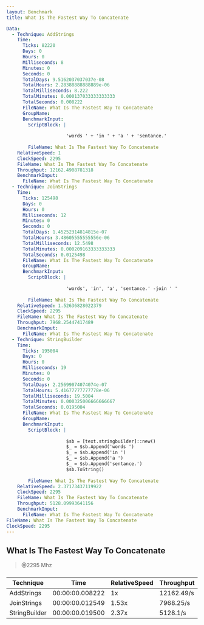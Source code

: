 ```yaml
---
layout: Benchmark
title: What Is The Fastest Way To Concatenate

Data: 
  - Technique: AddStrings
    Time: 
      Ticks: 82220
      Days: 0
      Hours: 0
      Milliseconds: 8
      Minutes: 0
      Seconds: 0
      TotalDays: 9.5162037037037e-08
      TotalHours: 2.28388888888889e-06
      TotalMilliseconds: 8.222
      TotalMinutes: 0.000137033333333333
      TotalSeconds: 0.008222
      FileName: What Is The Fastest Way To Concatenate
      GroupName: 
      BenchmarkInput: 
        ScriptBlock: |
          
                      'words ' + 'in ' + 'a ' + 'sentance.'
                  
        FileName: What Is The Fastest Way To Concatenate
    RelativeSpeed: 1
    ClockSpeed: 2295
    FileName: What Is The Fastest Way To Concatenate
    Throughput: 12162.4908781318
    BenchmarkInput: 
      FileName: What Is The Fastest Way To Concatenate
  - Technique: JoinStrings
    Time: 
      Ticks: 125498
      Days: 0
      Hours: 0
      Milliseconds: 12
      Minutes: 0
      Seconds: 0
      TotalDays: 1.45252314814815e-07
      TotalHours: 3.48605555555556e-06
      TotalMilliseconds: 12.5498
      TotalMinutes: 0.000209163333333333
      TotalSeconds: 0.0125498
      FileName: What Is The Fastest Way To Concatenate
      GroupName: 
      BenchmarkInput: 
        ScriptBlock: |
          
                      'words', 'in', 'a', 'sentance.' -join ' '
                  
        FileName: What Is The Fastest Way To Concatenate
    RelativeSpeed: 1.52636828022379
    ClockSpeed: 2295
    FileName: What Is The Fastest Way To Concatenate
    Throughput: 7968.25447417489
    BenchmarkInput: 
      FileName: What Is The Fastest Way To Concatenate
  - Technique: StringBuilder
    Time: 
      Ticks: 195004
      Days: 0
      Hours: 0
      Milliseconds: 19
      Minutes: 0
      Seconds: 0
      TotalDays: 2.25699074074074e-07
      TotalHours: 5.41677777777778e-06
      TotalMilliseconds: 19.5004
      TotalMinutes: 0.000325006666666667
      TotalSeconds: 0.0195004
      FileName: What Is The Fastest Way To Concatenate
      GroupName: 
      BenchmarkInput: 
        ScriptBlock: |
          
                      $sb = [text.stringbuilder]::new()
                      $_ = $sb.Append('words ')
                      $_ = $sb.Append('in ')
                      $_ = $sb.Append('a ')
                      $_ = $sb.Append('sentance.')
                      $sb.ToString()
                  
        FileName: What Is The Fastest Way To Concatenate
    RelativeSpeed: 2.37173437119922
    ClockSpeed: 2295
    FileName: What Is The Fastest Way To Concatenate
    Throughput: 5128.09993641156
    BenchmarkInput: 
      FileName: What Is The Fastest Way To Concatenate
FileName: What Is The Fastest Way To Concatenate
ClockSpeed: 2295
---
```

What Is The Fastest Way To Concatenate
--------------------------------------
> @2295 Mhz


### 


|Technique    |Time           |RelativeSpeed|Throughput|
|-------------|---------------|-------------|----------|
|AddStrings   |00:00:00.008222|1x           |12162.49/s|
|JoinStrings  |00:00:00.012549|1.53x        |7968.25/s |
|StringBuilder|00:00:00.019500|2.37x        |5128.1/s  |
